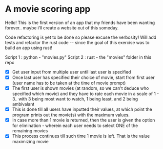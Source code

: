 # A movie scoring app

Hello! This is the first version of an app that my friends have been wanting forever.. maybe i'll create a website out of this someday. 

Code refactoring is yet to be done so please excuse the verbosity! Will add tests and refactor the rust code -- since the goal of this exercise was to build an app using rust!

Script 1 : python - "movies.py"
Script 2 : rust - the "movies" folder in this repo

- [x] Get user input from multiple user until last user is specified
- [x] Once last user has specified their choice of movie, start from first user (user name has to be taken at the time of movie prompt)
- [x] The first user is shown movies (at random, so we can't deduce who specified which movie) and they have to rate each movie in a scale of 1 - 3.. with 3 being most want to watch, 1 being least, and 2 being ambivalant
- [x] This is done till all users have inputted their values, at which point the program prints out the movie(s) with the maximum values.
- [x] In case more than 1 movie is returned, then the user is given the option for elimination - wherein each user needs to select ONE of the remaining movies
- [x] This process continues till such time 1 movie is left. That is the value maximizing movie 
